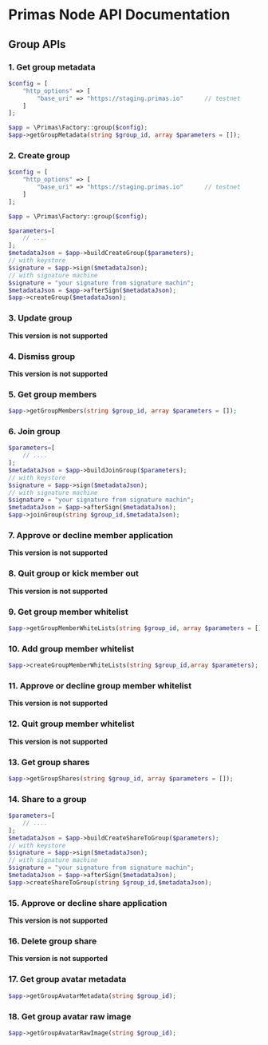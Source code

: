 # Primas Node API Documentation

## Group APIs

### 1. Get group metadata

```php
$config = [
    "http_options" => [
        "base_uri" => "https://staging.primas.io"      // testnet
    ]
];

$app = \Primas\Factory::group($config);
$app->getGroupMetadata(string $group_id, array $parameters = []);
```


### 2. Create group

```php
$config = [
    "http_options" => [
        "base_uri" => "https://staging.primas.io"      // testnet
    ]
];

$app = \Primas\Factory::group($config);

$parameters=[
    // ....
];
$metadataJson = $app->buildCreateGroup($parameters);
// with keystore
$signature = $app->sign($metadataJson);
// with signature machine
$signature = "your signature from signature machin";
$metadataJson = $app->afterSign($metadataJson);
$app->createGroup($metadataJson);
```


### 3. Update group

**This version is not supported**


### 4. Dismiss group

**This version is not supported**

### 5. Get group members

```php
$app->getGroupMembers(string $group_id, array $parameters = []);
```


### 6. Join group

```php
$parameters=[
    // ....
];
$metadataJson = $app->buildJoinGroup($parameters);
// with keystore
$signature = $app->sign($metadataJson);
// with signature machine
$signature = "your signature from signature machin";
$metadataJson = $app->afterSign($metadataJson);
$app->joinGroup(string $group_id,$metadataJson);

```


### 7. Approve or decline member application

**This version is not supported**


### 8. Quit group or kick member out

**This version is not supported**


### 9. Get group member whitelist

```php
$app->getGroupMemberWhiteLists(string $group_id, array $parameters = []);
```

### 10. Add group member whitelist

```php
$app->createGroupMemberWhiteLists(string $group_id,array $parameters);
```


### 11. Approve or decline group member whitelist

**This version is not supported**


### 12. Quit group member whitelist

**This version is not supported**


### 13. Get group shares

```php
$app->getGroupShares(string $group_id, array $parameters = []);
```


### 14. Share to a group

```php
$parameters=[
    // ....
];
$metadataJson = $app->buildCreateShareToGroup($parameters);
// with keystore
$signature = $app->sign($metadataJson);
// with signature machine
$signature = "your signature from signature machin";
$metadataJson = $app->afterSign($metadataJson);
$app->createShareToGroup(string $group_id,$metadataJson);

```

### 15. Approve or decline share application

**This version is not supported**


### 16. Delete group share

**This version is not supported**


### 17. Get group avatar metadata

```php
$app->getGroupAvatarMetadata(string $group_id);
```


### 18. Get group avatar raw image

```php
$app->getGroupAvatarRawImage(string $group_id);
```
